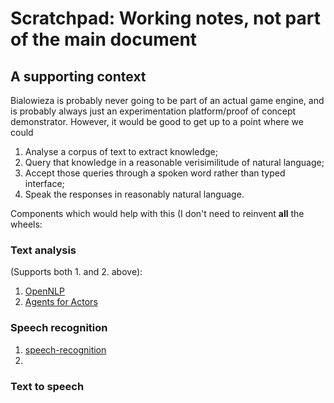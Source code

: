 # Scratchpad: Working notes, not part of the main document

## A supporting context

Bialowieza is probably never going to be part of an actual game engine, and is probably always just an experimentation platform/proof of concept demonstrator. However, it would be good to get up to a point where we could

1. Analyse a corpus of text to extract knowledge;
2. Query that knowledge in a reasonable verisimilitude of natural language;
3. Accept those queries through a spoken word rather than typed interface;
4. Speak the responses in reasonably natural language.

Components which would help with this (I don't need to reinvent **all** the wheels:

### Text analysis

(Supports both 1. and 2. above):

1. [OpenNLP](https://github.com/dakrone/clojure-opennlp)
2. [Agents for Actors](https://github.com/mwkuster/agents-for-actors)

### Speech recognition

1. [speech-recognition](https://github.com/klutometis/speech-recognition)
2.

### Text to speech

